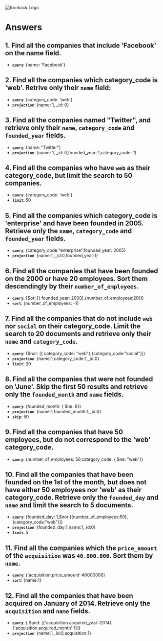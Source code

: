 ![Ironhack Logo](https://i.imgur.com/1QgrNNw.png)

# Answers

## 1. Find all the companies that include 'Facebook' on the **name** field.

 - **`query`**: {name: 'Facebook'}
 
 ## 2. Find all the companies which **category_code** is 'web'. Retrive only their `name` field:

 - **`query`**: {category_code: 'web'}
 - **`projection`**: {name: 1, _id: 0}

## 3. Find all the companies named "Twitter", and retrieve only their `name`, `category_code` and `founded_year` fields.
- **`query`**: {name: "Twitter"}
 - **`projection`**: {name: 1, _id: 0,founded_year: 1,category_code: 1}
## 4. Find all the companies who have `web` as their **category_code**, but limit the search to 50 companies.
- **`query`**: {category_code: 'web'}
 - **`limit`**: 50
## 5. Find all the companies which **category_code** is 'enterprise' and have been founded in 2005. Retrieve only the `name`, `category_code` and `founded_year` fields.
- **`query`**: {category_code:"enterprise",founded_year: 2005}
 - **`projection`**: {name:1, _id:0,founded_year:1}

## 6. Find all the companies that have been **founded** on the 2000 or have 20 **employees**. Sort them descendingly by their `number_of_employees`.
- **`query`**: {$or: [{ founded_year: 2000},{number_of_employees:20}]}
 - **`sort`**: {number_of_employees: -1}

## 7. Find all the companies that do not include `web` nor `social` on their **category_code**. Limit the search to 20 documents and retrieve only their `name` and `category_code`.
- **`query`**: {$nor: [{ category_code: "web"},{category_code:"social"}]}
 - **`projection`**: {name:1,category_code:1,_id:0}
 - **`limit`**: 20
## 8. Find all the companies that were not **founded** on 'June'. Skip the first 50 results and retrieve only the `founded_month` and `name` fields.
- **`query`**: {founded_month: { $ne: 6}}
 - **`projection`**: {name:1,founded_month:1,_id:0}
 - **`skip`**: 50
## 9. Find all the companies that have 50 employees, but do not correspond to the 'web' **category_code**. 
- **`query`**: {number_of_employees: 50,category_code: { $ne: "web"}}

## 10. Find all the companies that have been founded on the 1st of the month, but does not have either 50 employees nor 'web' as their **category_code**. Retrieve only the `founded_day` and `name` and limit the search to 5 documents.
- **`query`**: {founded_day: 1,$nor:[{number_of_employees:50},{category_code:"web"}]}
 - **`projection`**: {founded_day:1,name:1,_id:0}
 - **`limit`**: 5
## 11. Find all the companies which the `price_amount` of the `acquisition` was **`40.000.000`**. Sort them by `name`.
- **`query`**: {'acquisition.price_amount':40000000}
 - **`sort`**: {name:1}
## 12. Find all the companies that have been acquired on January of 2014. Retrieve only the `acquisition` and `name` fields.
- **`query`**: { $and: [{'acquisition.acquired_year':2014},{'acquisition.acquired_month':1}]}
 - **`projection`**: {name:1,_id:0,acquisition:1}
